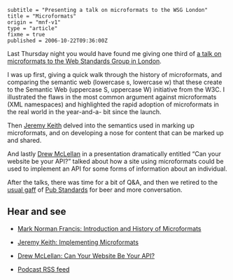 ```
subtitle = "Presenting a talk on microformats to the WSG London"
title = "Microformats"
origin = "mnf-v1"
type = "article"
fixme = true
published = 2006-10-22T09:36:00Z
```

  Last Thursday night you would have found me giving one third of [a talk on microformats to the Web Standards Group in London](http://microformats.org/wiki/events/2006-10-19-wsg-microformats-meetup). 


I was up first, giving a quick walk through the history of microformats, and comparing the semantic web (lowercase s, lowercase w) that these create to the Semantic Web (uppercase S, uppercase W) initiative from the W3C. I illustrated the flaws in the most common argument against microformats (XML namespaces) and highlighted the rapid adoption of microformats in the real world in the year-and-a- bit since the launch.


Then [Jeremy Keith](http://adactio.com/) delved into the semantics used in marking up microformats, and on developing a nose for content that can be marked up and shared.


And lastly [Drew McLellan](http://allinthehead.com) in a presentation dramatically entitled “Can your website be your API?” talked about how a site using microformats could be used to implement an API for some forms of information about an individual.


After the talks, there was time for a bit of Q&A, and then we retired to the [usual gaff](http://www.fancyapint.com/main_site/thepubs/pub1292.html) of [Pub Standards](http://www.pubstandards.co.uk) for beer and more conversation.


## Hear and see


* [Mark Norman Francis: Introduction and History of Microformats](/presentations/microformats-wsg.pdf)


* [Jeremy Keith: Implementing Microformats](http://adactio.com/extras/implementing_microformats.pdf)


* [Drew McLellan: Can Your Website Be Your API?](http://allinthehead.com/presentations/2006/mf-website-api.pdf)


* [Podcast RSS feed](http://muffinresearch.co.uk/wsg/audio/index.xml)





